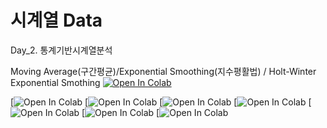 # 시계열 Data

Day_2. 통계기반시계열분석

Moving Average(구간평균)/Exponential Smoothing(지수평활법) / Holt-Winter Exponential Smothing 
[![Open In Colab](https://colab.research.google.com/assets/colab-badge.svg)](https://colab.research.google.com/drive/1s7aqBgLY17z7k0HsFmkBSNSOMDk-nI1g)

[![Open In Colab](https://colab.research.google.com/assets/colab-badge.svg)
[![Open In Colab](https://colab.research.google.com/assets/colab-badge.svg)
[![Open In Colab](https://colab.research.google.com/assets/colab-badge.svg)
[![Open In Colab](https://colab.research.google.com/assets/colab-badge.svg)
[![Open In Colab](https://colab.research.google.com/assets/colab-badge.svg)
[![Open In Colab](https://colab.research.google.com/assets/colab-badge.svg)
[![Open In Colab](https://colab.research.google.com/assets/colab-badge.svg)
